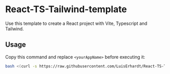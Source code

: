 # React-TS-Tailwind-template

Use this template to create a React project with Vite, Typescript and Tailwind.

## Usage

Copy this command and replace `<yourAppName>` before executing it:

```bash
bash <(curl -s https://raw.githubusercontent.com/LuisErhardt/React-TS-Tailwind-template/refs/heads/main/setup.sh) <yourAppName>
